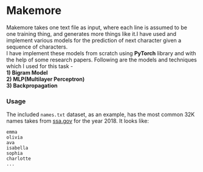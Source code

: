 # Makemore

Makemore takes one text file as input, where each line is assumed to be one training thing, and generates more things like it.I have used and implement various models for the prediction of next character given a sequence of characters.<br>
I have implement these models from scratch using **PyTorch** library and with the help of some research papers. Following are the models and techniques which I used for this task - <br>
**1) Bigram Model<br>
2) MLP(Multilayer Perceptron)<br>
3) Backpropagation**<br>





### Usage

The included `names.txt` dataset, as an example, has the most common 32K names takes from [ssa.gov](https://www.ssa.gov/oact/babynames/) for the year 2018. It looks like:

```
emma
olivia
ava
isabella
sophia
charlotte
...
```
